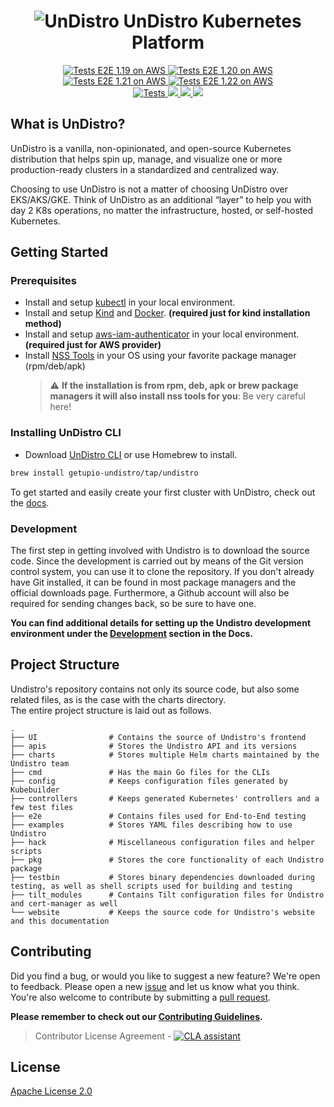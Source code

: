 <h1 align="center">
  <img src="assets/undistro.svg" alt="UnDistro"/>
  UnDistro Kubernetes Platform
</h1>
<p align="center">
    <a target="_blank" href="https://github.com/getupio-undistro/undistro/actions/workflows/e2e-aws-1.19.yml">
        <img alt="Tests E2E 1.19 on AWS" src="https://github.com/getupio-undistro/undistro/actions/workflows/e2e-aws-1.19.yml/badge.svg"/>
    </a>
    <a target="_blank" href="https://github.com/getupio-undistro/undistro/actions/workflows/e2e-aws-1.20.yml">
        <img alt="Tests E2E 1.20 on AWS" src="https://github.com/getupio-undistro/undistro/actions/workflows/e2e-aws-1.20.yml/badge.svg"/>
    </a>
    <a target="_blank" href="https://github.com/getupio-undistro/undistro/actions/workflows/e2e-aws-1.21.yml">
        <img alt="Tests E2E 1.21 on AWS" src="https://github.com/getupio-undistro/undistro/actions/workflows/e2e-aws-1.21.yml/badge.svg"/>
    </a>
    <a target="_blank" href="https://github.com/getupio-undistro/undistro/actions/workflows/e2e-aws-1.22.ym">
        <img alt="Tests E2E 1.22 on AWS" src="https://github.com/getupio-undistro/undistro/actions/workflows/e2e-aws-1.22.yml/badge.svg"/>
    </a>
    <br/>
    <a target="_blank" href="https://github.com/getupio-undistro/undistro/actions/workflows/build.yml">
        <img alt="Tests" src="https://github.com/getupio-undistro/undistro/actions/workflows/build.yml/badge.svg"/>
    </a>
    <a href="https://github.com/getupio-undistro/undistro/blob/main/LICENSE" alt="License">
        <img src="https://img.shields.io/github/license/getupio-undistro/undistro" />
    </a>
    <a href="https://github.com/getupio-undistro/undistro/pulse" alt="Activity">
        <img src="https://img.shields.io/github/commit-activity/m/getupio-undistro/undistro" />
    </a>
    <a href="https://github.com/getupio-undistro/undistro/graphs/contributors" alt="Contributors">
        <img src="https://img.shields.io/github/contributors/getupio-undistro/undistro" />
    </a>
</p>

## What is UnDistro?

UnDistro is a vanilla, non-opinionated, and open-source Kubernetes distribution that helps spin up, manage, and visualize one or more production-ready clusters in a standardized and centralized way.

Choosing to use UnDistro is not a matter of choosing UnDistro over EKS/AKS/GKE. Think of UnDistro as an additional “layer” to help you with day 2 K8s operations, no matter the infrastructure, hosted, or self-hosted Kubernetes.

## Getting Started

### Prerequisites

- Install and setup [kubectl](https://kubernetes.io/docs/tasks/tools/install-kubectl/) in your local environment.
- Install and setup [Kind](https://kind.sigs.k8s.io/docs/user/quick-start/#installation) and [Docker](https://www.docker.com/get-started). **(required just for kind installation method)**
- Install and setup [aws-iam-authenticator](https://docs.aws.amazon.com/eks/latest/userguide/install-aws-iam-authenticator.html) in your local environment. **(required just for AWS provider)**
- Install [NSS Tools](https://developer.mozilla.org/en-US/docs/Mozilla/Projects/NSS/tools) in your OS using your favorite package manager (rpm/deb/apk)
  > :warning: **If the installation is from rpm, deb, apk or brew package managers it will also install nss tools for you**: Be very careful here!
### Installing UnDistro CLI

- Download [UnDistro CLI](https://github.com/getupio-undistro/undistro/releases) or use Homebrew to install.

```bash
brew install getupio-undistro/tap/undistro
```

To get started and easily create your first cluster with UnDistro, check out the [docs](https://undistro.io/docs).

### Development
The first step in getting involved with Undistro is to download the source code. Since the development is carried out by means of the Git version control system, you can use it to clone the repository. If you don't already have Git installed, it can be found in most package managers and the official downloads page. Furthermore, a Github account will also be required for sending changes back, so be sure to have one.

**You can find additional details for setting up the Undistro development environment under the [Development](https://undistro.io/docs#11---development
) section in the Docs.**
## Project Structure
Undistro's repository contains not only its source code, but also some related files, as is the case with the charts directory.  
The entire project structure is laid out as follows.

    .
    ├── UI                # Contains the source of Undistro's frontend
    ├── apis              # Stores the Undistro API and its versions
    ├── charts            # Stores multiple Helm charts maintained by the Undistro team
    ├── cmd               # Has the main Go files for the CLIs
    ├── config            # Keeps configuration files generated by Kubebuilder
    ├── controllers       # Keeps generated Kubernetes' controllers and a few test files
    ├── e2e               # Contains files used for End-to-End testing
    ├── examples          # Stores YAML files describing how to use Undistro
    ├── hack              # Miscellaneous configuration files and helper scripts
    ├── pkg               # Stores the core functionality of each Undistro package
    ├── testbin           # Stores binary dependencies downloaded during testing, as well as shell scripts used for building and testing
    ├── tilt_modules      # Contains Tilt configuration files for Undistro and cert-manager as well
    └── website           # Keeps the source code for Undistro's website and this documentation

## Contributing

Did you find a bug, or would you like to suggest a new feature? We're open to feedback. Please open a new [issue](https://github.com/getupio-undistro/undistro/issues) and let us know what you think. You're also welcome to contribute by submitting a [pull request](https://github.com/getupio-undistro/undistro/pulls).  

**Please remember to check out our [Contributing Guidelines](https://github.com/getupio-undistro/undistro/blob/main/CONTRIBUTING.md).**

> Contributor License Agreement - [![CLA assistant](https://cla-assistant.io/readme/badge/getupio-undistro/undistro)](https://cla-assistant.io/getupio-undistro/undistro)

## License
[Apache License 2.0](LICENSE)
